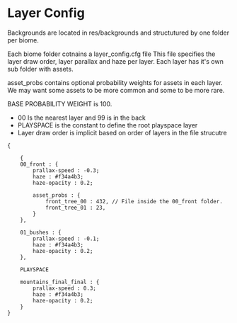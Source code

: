 # Layer Config

Backgrounds are located in res/backgrounds
and structutured by one folder per biome.

Each biome folder cotnains a layer_config.cfg file
This file specifies the layer draw order, layer parallax and haze per layer.
Each layer has it's own sub folder with assets.

asset_probs contains optional probability weights for assets in each layer. We may want some assets to be more common and some to be more rare.

BASE PROBABILITY WEIGHT is 100.

- 00 Is the nearest layer and 99 is in the back
- PLAYSPACE is the constant to define the root playspace layer
- Layer draw order is implicit based on order of layers in the file strucutre

```
{

    {
    00_front : {
        prallax-speed : -0.3;
        haze : #f34a4b3;
        haze-opacity : 0.2;
        
        asset_probs : {
            front_tree_00 : 432, // File inside the 00_front folder.
            front_tree_01 : 23,
        }
    },

    01_bushes : {
        prallax-speed : -0.1;
        haze : #f34a4b3;
        haze-opacity : 0.2;	
    },
    
    PLAYSPACE

    mountains_final_final : {
        prallax-speed : 0.3;
        haze : #f34a4b3;
        haze-opacity : 0.2;	
    }
}

```